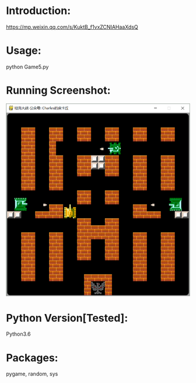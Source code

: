 # Introduction:
https://mp.weixin.qq.com/s/KuktB_f1vxZCNIAHaaXdsQ
# Usage:
python Game5.py
# Running Screenshot:
![img](Screenshot.png)
# Python Version[Tested]:
Python3.6
# Packages:
pygame, random, sys